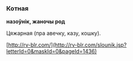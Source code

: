 ### Котная
**назоўнік, жаночы род**

Цяжарная (пра авечку, казу, кошку).

<a rel="author">[http://rv-blr.com/](http://rv-blr.com/slounik.jsp?letterId=0&maskId=0&pageId=1436)</a>
